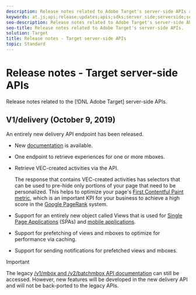 ```yaml
---
description: Release notes related to Adobe Target's server-side APIs and SDKs
keywords: at.js;api;release;updates;apis;sdks;server side;serverside;server-side;api;delivery api
seo-description: Release notes related to Adobe Target's server-side APIs.
seo-title: Release notes related to Adobe Target's server-side APIs.
solution: Target
title: Release notes - Target server-side APIs
topic: Standard
---
```


# Release notes - Target server-side APIs

Release notes related to the [!DNL Adobe Target] server-side APIs.

## V1/delivery (October 9, 2019)

An entirely new delivery API endpoint has been released.

* New [documentation](https://developers.adobetarget.com/api/delivery-api/) is available.
* One endpoint to retrieve experiences for one or more mboxes.
* Retrieve VEC-created activities via the API.
  
  The response that contains VEC-created activities has selectors that can be used to pre-hide only portions of your page that need to be personalized. This helps to optimize your page's [First Contentful Paint metric](https://developers.google.com/web/fundamentals/performance/user-centric-performance-metrics.html), which is an important KPI for your business to achieve a high score in the [Google PageRank](https://en.wikipedia.org/wiki/PageRank) system.

* Support for an entirely new object called Views that is used for [Single Page Applications](/help/c-implementing-target/c-implementing-target-for-client-side-web/how-to-deployatjs/target-atjs-single-page-application.md) (SPAs) and [mobile applications](/help/c-target-mobile-app/target-mobile-app.md).
* Support for prefetching of views and mboxes to optimize for performance via caching.
* Support for sending notifications for prefetched views and mboxes.

>[!IMPORTANT]
>
>The legacy [/v1/mbox and /v2/batchmbox API documentation](https://developers.adobetarget.com/api/legacy-api/index.html) can still be accessed. However, new features will be developed in the new delivery API and will not be back-ported to the legacy APIs.

